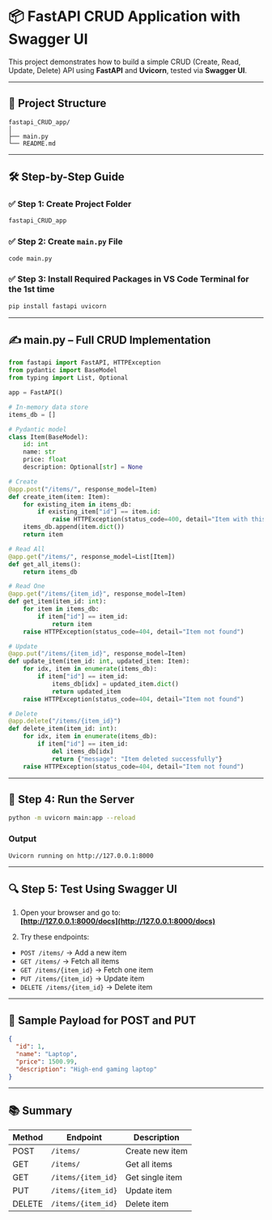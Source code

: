 # 📦 FastAPI CRUD Application with Swagger UI

This project demonstrates how to build a simple CRUD (Create, Read, Update, Delete) API using **FastAPI** and **Uvicorn**, tested via **Swagger UI**.

---

## 📁 Project Structure

```
fastapi_CRUD_app/
│
├── main.py
└── README.md
```

---

## 🛠️ Step-by-Step Guide

### ✅ Step 1: Create Project Folder

```bash
fastapi_CRUD_app
```

### ✅ Step 2: Create `main.py` File

```bash
code main.py
```

### ✅ Step 3: Install Required Packages in VS Code Terminal for the 1st time

```bash
pip install fastapi uvicorn
```

---

## ✍️ main.py – Full CRUD Implementation

```python
from fastapi import FastAPI, HTTPException
from pydantic import BaseModel
from typing import List, Optional

app = FastAPI()

# In-memory data store
items_db = []

# Pydantic model
class Item(BaseModel):
    id: int
    name: str
    price: float
    description: Optional[str] = None

# Create
@app.post("/items/", response_model=Item)
def create_item(item: Item):
    for existing_item in items_db:
        if existing_item["id"] == item.id:
            raise HTTPException(status_code=400, detail="Item with this ID already exists")
    items_db.append(item.dict())
    return item

# Read All
@app.get("/items/", response_model=List[Item])
def get_all_items():
    return items_db

# Read One
@app.get("/items/{item_id}", response_model=Item)
def get_item(item_id: int):
    for item in items_db:
        if item["id"] == item_id:
            return item
    raise HTTPException(status_code=404, detail="Item not found")

# Update
@app.put("/items/{item_id}", response_model=Item)
def update_item(item_id: int, updated_item: Item):
    for idx, item in enumerate(items_db):
        if item["id"] == item_id:
            items_db[idx] = updated_item.dict()
            return updated_item
    raise HTTPException(status_code=404, detail="Item not found")

# Delete
@app.delete("/items/{item_id}")
def delete_item(item_id: int):
    for idx, item in enumerate(items_db):
        if item["id"] == item_id:
            del items_db[idx]
            return {"message": "Item deleted successfully"}
    raise HTTPException(status_code=404, detail="Item not found")
```

---

## 🚀 Step 4: Run the Server

```bash
python -m uvicorn main:app --reload
```

### Output

```
Uvicorn running on http://127.0.0.1:8000
```

---

## 🔍 Step 5: Test Using Swagger UI

1. Open your browser and go to:  
   **[http://127.0.0.1:8000/docs](http://127.0.0.1:8000/docs)**

2. Try these endpoints:

- `POST /items/` → Add a new item
- `GET /items/` → Fetch all items
- `GET /items/{item_id}` → Fetch one item
- `PUT /items/{item_id}` → Update item
- `DELETE /items/{item_id}` → Delete item

---

## 🧪 Sample Payload for POST and PUT

```json
{
  "id": 1,
  "name": "Laptop",
  "price": 1500.99,
  "description": "High-end gaming laptop"
}
```

---

## 📚 Summary

| Method | Endpoint            | Description        |
|--------|---------------------|--------------------|
| POST   | `/items/`           | Create new item    |
| GET    | `/items/`           | Get all items      |
| GET    | `/items/{item_id}`  | Get single item    |
| PUT    | `/items/{item_id}`  | Update item        |
| DELETE | `/items/{item_id}`  | Delete item        |

